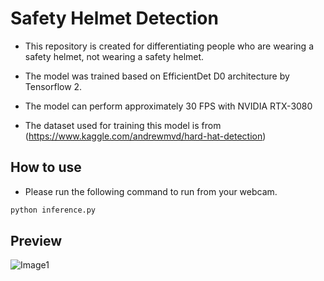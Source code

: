 # Safety Helmet Detection

- This repository is created for differentiating people who are wearing a safety helmet, not wearing a safety helmet.

- The model was trained based on EfficientDet D0 architecture by Tensorflow 2.

- The model can perform approximately 30 FPS with NVIDIA RTX-3080

- The dataset used for training this model is from (https://www.kaggle.com/andrewmvd/hard-hat-detection)

## How to use

- Please run the following command to run from your webcam.

```python
python inference.py
```

## Preview

![Image1](https://raw.githubusercontent.com/chunmusic/Safety_Helmet_Detection/master/screenshot/output.gif)
